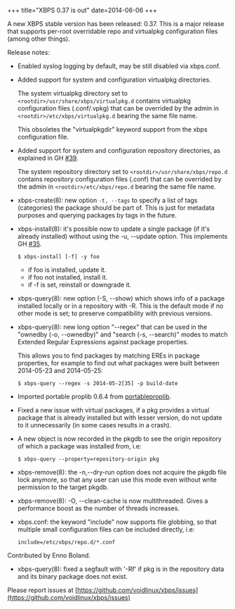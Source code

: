 +++
title="XBPS 0.37 is out"
date=2014-06-06
+++

A new XBPS stable version has been released: 0.37. This is a major release
that supports per-root overridable repo and virtualpkg configuration files
(among other things).

Release notes:

* Enabled syslog logging by default, may be still disabled via xbps.conf.

* Added support for system and configuration virtualpkg directories.

    The system virtualpkg directory set to `<rootdir>/usr/share/xbps/virtualpkg.d` contains
virtualpkg configuration files (.conf/.vpkg) that can be overrided by the admin
in `<rootdir>/etc/xbps/virtualpkg.d` bearing the same file name.

    This obsoletes the "virtualpkgdir" keyword support from the xbps configuration file.

* Added support for system and configuration repository directories, as
explained in GH [#39](https://github.com/voidlinux/xbps/issues/39).

    The system repository directory set to `<rootdir>/usr/share/xbps/repo.d` contains
repository configuration files (.conf) that can be overrided by the admin
in `<rootdir>/etc/xbps/repo.d` bearing the same file name.

* xbps-create(8): new option `-t, --tags` to specify a list of tags
(categories) the package should be part of. This is just for metadata
purposes and querying packages by tags in the future.

* xbps-install(8): it's possible now to update a single package (if it's already
installed) without using the -u, --update option. This implements
GH [#35](https://github.com/voidlinux/xbps/issues/35).

    `$ xbps-install [-f] -y foo`

    - if foo is installed, update it.
    - if foo not installed, install it.
    - if -f is set, reinstall or downgrade it.

* xbps-query(8): new option (-S, --show) which shows info of a package
installed locally or in a repository with -R. This is the default mode
if no other mode is set; to preserve compatibility with previous versions.

* xbps-query(8): new long option "--regex" that can be used in the
"ownedby (-o, --ownedby)" and "search (-s, --search)" modes to match
Extended Regular Expressions against package properties.

    This allows you to find packages by matching EREs in package properties,
for example to find out what packages were built between 2014-05-23 and
2014-05-25:

    `$ xbps-query --regex -s 2014-05-2[35] -p build-date`

* Imported portable proplib 0.6.4 from [portableproplib](https://github.com/xtraeme/portableproplib).

* Fixed a new issue with virtual packages, if a pkg provides a virtual package
that is already installed but with lesser version, do not update to it
unnecessarily (in some cases results in a crash).

* A new object is now recorded in the pkgdb to see the origin repository of
 which a package was installed from, i.e:

    `$ xbps-query --property=repository-origin pkg`

* xbps-remove(8): the -n,--dry-run option does not acquire the pkgdb file lock
anymore, so that any user can use this mode even without write permission to
the target pkgdb.

* xbps-remove(8): -O, --clean-cache is now multithreaded. Gives a performance
boost as the number of threads increases.

* xbps.conf: the keyword "include" now supports file globbing, so that multiple
small configuration files can be included directly, i.e:

    `include=/etc/xbps/repo.d/*.conf`

Contributed by Enno Boland.

* xbps-query(8): fixed a segfault with '-Rf' if pkg is in the repository data
and its binary package does not exist.

Please report issues at
[https://github.com/voidlinux/xbps/issues](https://github.com/voidlinux/xbps/issues)
